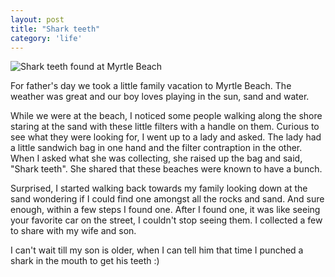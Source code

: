 ```yaml
---
layout: post
title: "Shark teeth"
category: 'life'
---
```


![Shark teeth found at Myrtle Beach](http://i.michaellee.co/images/20150710-shark-teeth.jpg)

For father's day we took a little family vacation to Myrtle Beach. The weather was great and our boy loves playing in the sun, sand and water. 

While we were at the beach, I noticed some people walking along the shore staring at the sand with these little filters with a handle on them. Curious to see what they were looking for, I went up to a lady and asked. The lady had a little sandwich bag in one hand and the filter contraption in the other. When I asked what she was collecting, she raised up the bag and said, "Shark teeth". She shared that these beaches were known to have a bunch. 

Surprised, I started walking back towards my family looking down at the sand wondering if I could find one amongst all the rocks and sand. And sure enough, within a few steps I found one. After I found one, it was like seeing your favorite car on the street, I couldn't stop seeing them. I collected a few to share with my wife and son. 

I can't wait till my son is older, when I can tell him that time I punched a shark in the mouth to get his teeth :)